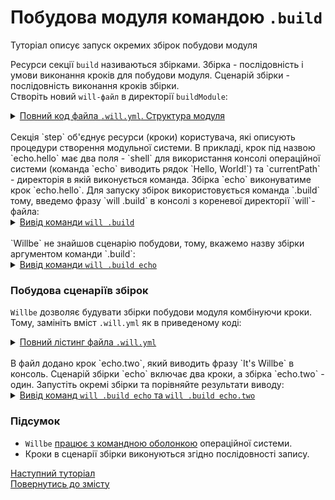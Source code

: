 # <a name="module-by-build"></a> Побудова модуля командою `.build`

Туторіал описує запуск окремих збірок побудови модуля

Ресурси cекції `build` називаються збірками. Збірка - послідовність і умови виконання кроків для побудови модуля. Сценарій збірки - послідовність виконання кроків збірки.  
Створіть новий `will-файл` в директорії `buildModule`:  

<details>
  <summary><u>Повний код файла <code>.will.yml</code>. Структура модуля</u></summary>

```yaml
about :

    name : buildModule
    description : "Using build command"
    version : 0.0.1
    keywords :
        - willbe
        
step :

  echo.hello :
    shell : echo "Hello, World!"
    currentPath : '.'
    
build :

  echo:
    steps :
       - echo.hello
    
```

<p>Структура модуля</p>

```
buildModule              
     └── .will.yml     
  
```

</details>

</br>
Секція `step` об'єднує ресурси (кроки) користувача, які описують процедури створення модульної системи. В прикладі, крок під назвою `echo.hello` має два поля - `shell` для використання консолі операційної системи (команда `echo` виводить рядок `Hello, World!`) та `currentPath` - директорія в якій виконується команда.  
Збірка `echo` виконуватиме крок `echo.hello`.  
Для запуску збірок використовується команда `.build` тому, введемо фразу `will .build` в консолі з кореневої директорії `will`-файла:

<details>
  <summary><u>Вивід команди <code>will .build</code></u></summary>

```
[user@user ~]$ will .build 
...
Please specify exactly one build scenario, none satisfies passed arguments

```

</details>

</br>
`Willbe` не знайшов сценарію побудови, тому, вкажемо назву збірки аргументом команди `.build`:

<details>
  <summary><u>Вивід команди <code>will .build echo</code></u></summary>

```
[user@user ~]$ will .build echo
Request ".build echo"
...
  Building echo
 > echo "Hello, World"
Hello, World
  Built echo.debug in 0.089s

```

<p>Структура модуля після побудови</p>

```
buildModule              
     └── .will.yml     
  
```

</details>

### Побудова сценаріїв збірок
`Willbe` дозволяє будувати збірки побудови модуля комбінуючи кроки. Тому, замініть вміст `.will.yml` як в приведеному коді:

<details>
  <summary><u>Повний лістинг файла <code>.will.yml</code></u></summary>

```yaml

about :

    name : buildModuleWithCriterion
    description : "Output of various phrases using criterions"
    version : 0.0.1
    keywords :
        - willbe
        
step :

  echo.hello :
    shell : echo "Hello, World"
    currentPath : '.'
        
  echo.two :
    shell : echo "It's Willbe"
    currentPath : '.'    

build :

  echo:
    steps :
       - echo.hello
       - echo.two
       
  echo.two:
    steps :
       - echo.two      

```

<p>Структура модуля</p>

```
buildModule              
     └── .will.yml     
  
```

</details>

</br>
В файл додано крок `echo.two`, який виводить фразу `It's Willbe` в консоль. Сценарій збірки `echo` включає два кроки, а збірка `echo.two` - один.  
Запустіть окремі збірки та порівняйте результати виводу:  

<details>
  <summary><u>Вивід команд <code>will .build echo</code> та <code>will .build echo.two</code></u></summary>
    <p>Збірка 'echo'</p>

```
[user@user ~]$ will .build echo
...
  Building echo
 > echo "Hello, World"
Hello, World
 > echo "It's Willbe"
It's Willbe
  Built echo in 0.275s

``` 

<p>Збірка `echo.two`</p>

```
[user@user ~]$ will .build echo.two
...
  Building echo.two
 > echo "It's Willbe"
It's Willbe
  Built echo in 0.095s

``` 

<p>Структура модуля після побудов</p>

```
buildModule              
     └── .will.yml     
  
```

</details>

### Підсумок
- `Willbe` [працює з командною оболонкою](#shell-resource) операційної системи.  
- Кроки в сценарії збірки виконуються згідно послідовності запису.  

[Наступний туторіал](PredefinedSteps.md)  
[Повернутись до змісту](../README.md#tutorials)